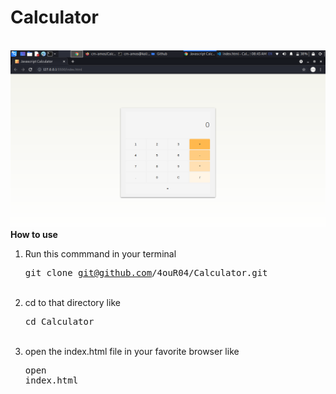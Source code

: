 <h1>Calculator</h1>
<br />
<img src="img/preview.png" />
<br />
<strong>How to use</strong>

1. Run this commmand in your terminal <pre>git clone git@github.com/4ouR04/Calculator.git</pre> <br />
2. cd to that directory like <pre>cd Calculator</pre><br />
3. open the index.html file in your favorite browser like <pre>open index.html</pre>
